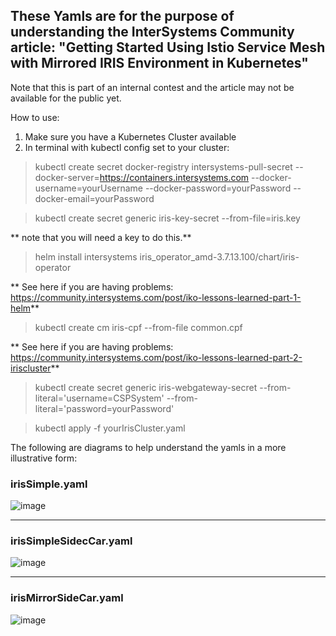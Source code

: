 ## These Yamls are for the purpose of understanding the InterSystems Community article: "Getting Started Using Istio Service Mesh with Mirrored IRIS Environment in Kubernetes"
Note that this is part of an internal contest and the article may not be available for the public yet.

How to use:

1. Make sure you have a Kubernetes Cluster available
2. In terminal with kubectl config set to your cluster:
  > kubectl create secret docker-registry intersystems-pull-secret --docker-server=https://containers.intersystems.com --docker-username=yourUsername --docker-password=yourPassword --docker-email=yourPassword
 

  > kubectl create secret generic iris-key-secret --from-file=iris.key

** note that you will need a key to do this.**

  > helm install intersystems iris_operator_amd-3.7.13.100/chart/iris-operator

** See here if you are having problems: https://community.intersystems.com/post/iko-lessons-learned-part-1-helm**
  
  > kubectl create cm iris-cpf --from-file common.cpf

** See here if you are having problems: https://community.intersystems.com/post/iko-lessons-learned-part-2-iriscluster**
  
  > kubectl create secret generic iris-webgateway-secret --from-literal='username=CSPSystem' --from-literal='password=yourPassword'
  
  > kubectl apply -f yourIrisCluster.yaml



The following are diagrams to help understand the yamls in a more illustrative form:

### **irisSimple.yaml**
![image](https://github.com/user-attachments/assets/9090f5b7-f123-4f58-a38a-b4fa70a5a33a)

---------------------------------------------------------------------------------------------

### **irisSimpleSidecCar.yaml**
![image](https://github.com/user-attachments/assets/196315c2-1165-456b-841b-6bcf8f838f88)

---------------------------------------------------------------------------------------------

### **irisMirrorSideCar.yaml**
![image](https://github.com/user-attachments/assets/c7a54b7a-cfcb-46d6-8cf3-83430cacf915)

